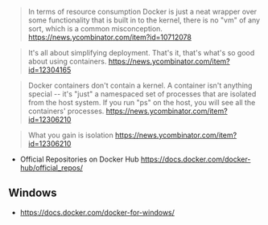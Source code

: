 > In terms of resource consumption Docker is just a neat wrapper over some functionality that is built in to the kernel, there is no "vm" of any sort, which is a common misconception.
> https://news.ycombinator.com/item?id=10712078

> It's all about simplifying deployment. That's it, that's what's so good about using containers.
> https://news.ycombinator.com/item?id=12304165

> Docker containers don't contain a kernel. A container isn't anything special -- it's "just" a namespaced set of processes that are isolated from the host system. If you run "ps" on the host, you will see all the containers' processes.
> https://news.ycombinator.com/item?id=12306210

> What you gain is isolation
> https://news.ycombinator.com/item?id=12306210

- Official Repositories on Docker Hub https://docs.docker.com/docker-hub/official_repos/

## Windows

- https://docs.docker.com/docker-for-windows/
